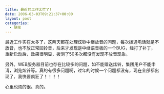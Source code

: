 ```yaml
---
title: 最近的工作太忙了!
date: 2006-03-03T09:21:37+00:00
layout: post
categories:
  - 随笔
---
```


最近工作实在太多了，这两天都在处理炫铃中继放音的问题，每次拨通电话就是不放音，也不放正常回铃音，后来才发现是中继语音板的一个BUG，经打了补丁，重新启动后，效果很明显，拨测了50多次都没有发现不放音现象。

另外，WEB服务器目前也存在比较多的问题，如不能赠送炫铃，集团用户不能申请，浏览炫铃等。真的有很多问题啊，过年的时候一个问题都没有，现在全部都出现了，我快要疯狂了！！！！

心里也烦的很。真的。